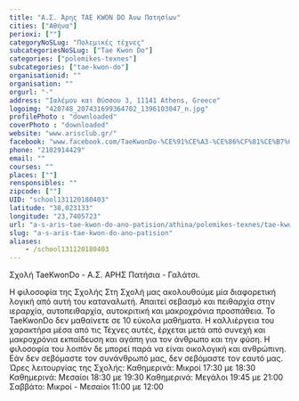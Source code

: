 ```yaml
---
title: "Α.Σ. Άρης TAE KWON DO Άνω Πατησίων"
cities: ["Αθήνα"]
perioxi: [""]
categoryNoSLug: "Πολεμικές τέχνες"
subcategoriesNoSLug: ["Tae Kwon Do"]
categories: ["polemikes-texnes"]
subcategories: ["tae-kwon-do"]
organisationid: ""
organisation: ""
orgurl: "-"
address: "Ιαλέμου και Θύσσου 3, 11141 Athens, Greece"
logoimg: "420748_207431699364702_1396103047_n.jpg"
profilePhoto : "downloaded"
coverPhoto : "downloaded"
website: "www.arisclub.gr/"
facebook: "www.facebook.com/TaeKwonDo-%CE%91%CE%A3-%CE%86%CF%81%CE%B7%CF%82-%CE%A0%CE%B1%CF%84%CE%B7%CF%83%CE%AF%CF%89%CE%BD-%CE%93%CE%B1%CE%BB%CE%B1%CF%84%CF%83%CE%AF%CE%BF%CF%85/135588809882325"
phone: "2102914429"
email: ""
courses: ""
places: [""]
rensponsibles: ""
zipcode: [""]
UID: "school131120180403"
latitude: "38,023133"
longitude: "23,7405723"
url: "a-s-aris-tae-kwon-do-ano-patision/athina/polemikes-texnes/tae-kwon-do"
slug: "a-s-aris-tae-kwon-do-ano-patision"
aliases:
    - /school131120180403
---
```



Σχολή TaeKwonDo - Α.Σ. ΑΡΗΣ Πατήσια - Γαλάτσι.

Η φιλοσοφία της Σχολής Στη Σχολή μας ακολουθούμε μία διαφορετική λογική από αυτή του καταναλωτή. Απαιτεί σεβασμό και πειθαρχία στην ιεραρχία, αυτοπειθαρχία, αυτοκριτική και μακροχρόνια προσπάθεια. Το TaeKwonDo δεν μαθαίνετε σε 10 εύκολα μαθήματα. Η καλλιέργεια του χαρακτήρα μέσα από τις Τέχνες αυτές, έρχεται μετά από συνεχή και μακροχρόνια εκπαίδευση και αγάπη για τον άνθρωπο και την φύση. Η φιλοσοφία του λοιπόν δε μπορεί παρά να είναι οικολογική και ανθρώπινη. Εάν δεν σεβόμαστε τον συνάνθρωπό μας, δεν σεβόμαστε τον εαυτό μας. Ώρες λειτουργίας της Σχολής: Καθημερινά: Μικροί 17:30 με 18:30 Καθημερινά: Μεσαίοι 18:30 με 19:30 Καθημερινά: Μεγάλοι 19:45 με 21:00 Σαββάτο: Μικροί - Μεσαίοι 11:00 με 12:00